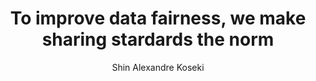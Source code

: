 ---
title: To improve data fairness, we make sharing stardards the norm
author: Shin Alexandre Koseki
category: Workshop
tag: [Data, FAIR, Transdisciplinary]
location: Online
featured_img: /assets/images/langwallner-photo-water.jpg
credit: Patrick Langwaller via Unsplash
alt: Water
participants_universities: [University of Oxford, EPFL, TU Delft]
---
